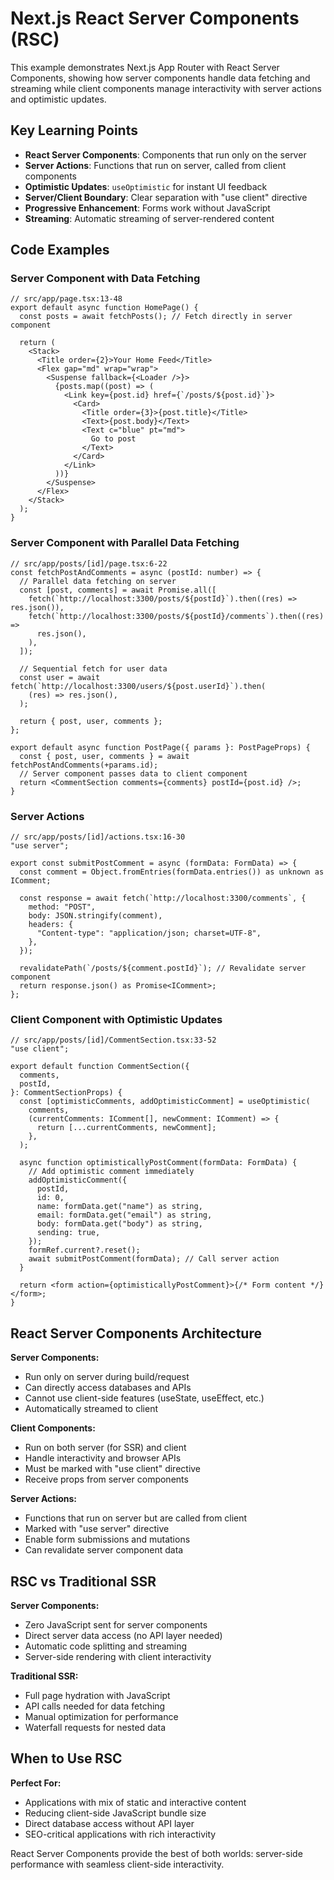 # Next.js React Server Components (RSC)

This example demonstrates Next.js App Router with React Server Components, showing how server components handle data fetching and streaming while client components manage interactivity with server actions and optimistic updates.

## Key Learning Points

- **React Server Components**: Components that run only on the server
- **Server Actions**: Functions that run on server, called from client components
- **Optimistic Updates**: `useOptimistic` for instant UI feedback
- **Server/Client Boundary**: Clear separation with "use client" directive
- **Progressive Enhancement**: Forms work without JavaScript
- **Streaming**: Automatic streaming of server-rendered content

## Code Examples

### Server Component with Data Fetching

```tsx
// src/app/page.tsx:13-48
export default async function HomePage() {
  const posts = await fetchPosts(); // Fetch directly in server component

  return (
    <Stack>
      <Title order={2}>Your Home Feed</Title>
      <Flex gap="md" wrap="wrap">
        <Suspense fallback={<Loader />}>
          {posts.map((post) => (
            <Link key={post.id} href={`/posts/${post.id}`}>
              <Card>
                <Title order={3}>{post.title}</Title>
                <Text>{post.body}</Text>
                <Text c="blue" pt="md">
                  Go to post
                </Text>
              </Card>
            </Link>
          ))}
        </Suspense>
      </Flex>
    </Stack>
  );
}
```

### Server Component with Parallel Data Fetching

```tsx
// src/app/posts/[id]/page.tsx:6-22
const fetchPostAndComments = async (postId: number) => {
  // Parallel data fetching on server
  const [post, comments] = await Promise.all([
    fetch(`http://localhost:3300/posts/${postId}`).then((res) => res.json()),
    fetch(`http://localhost:3300/posts/${postId}/comments`).then((res) =>
      res.json(),
    ),
  ]);

  // Sequential fetch for user data
  const user = await fetch(`http://localhost:3300/users/${post.userId}`).then(
    (res) => res.json(),
  );

  return { post, user, comments };
};

export default async function PostPage({ params }: PostPageProps) {
  const { post, user, comments } = await fetchPostAndComments(+params.id);
  // Server component passes data to client component
  return <CommentSection comments={comments} postId={post.id} />;
}
```

### Server Actions

```tsx
// src/app/posts/[id]/actions.tsx:16-30
"use server";

export const submitPostComment = async (formData: FormData) => {
  const comment = Object.fromEntries(formData.entries()) as unknown as IComment;

  const response = await fetch(`http://localhost:3300/comments`, {
    method: "POST",
    body: JSON.stringify(comment),
    headers: {
      "Content-type": "application/json; charset=UTF-8",
    },
  });

  revalidatePath(`/posts/${comment.postId}`); // Revalidate server component
  return response.json() as Promise<IComment>;
};
```

### Client Component with Optimistic Updates

```tsx
// src/app/posts/[id]/CommentSection.tsx:33-52
"use client";

export default function CommentSection({
  comments,
  postId,
}: CommentSectionProps) {
  const [optimisticComments, addOptimisticComment] = useOptimistic(
    comments,
    (currentComments: IComment[], newComment: IComment) => {
      return [...currentComments, newComment];
    },
  );

  async function optimisticallyPostComment(formData: FormData) {
    // Add optimistic comment immediately
    addOptimisticComment({
      postId,
      id: 0,
      name: formData.get("name") as string,
      email: formData.get("email") as string,
      body: formData.get("body") as string,
      sending: true,
    });
    formRef.current?.reset();
    await submitPostComment(formData); // Call server action
  }

  return <form action={optimisticallyPostComment}>{/* Form content */}</form>;
}
```

## React Server Components Architecture

**Server Components:**

- Run only on server during build/request
- Can directly access databases and APIs
- Cannot use client-side features (useState, useEffect, etc.)
- Automatically streamed to client

**Client Components:**

- Run on both server (for SSR) and client
- Handle interactivity and browser APIs
- Must be marked with "use client" directive
- Receive props from server components

**Server Actions:**

- Functions that run on server but are called from client
- Marked with "use server" directive
- Enable form submissions and mutations
- Can revalidate server component data

## RSC vs Traditional SSR

**Server Components:**

- Zero JavaScript sent for server components
- Direct server data access (no API layer needed)
- Automatic code splitting and streaming
- Server-side rendering with client interactivity

**Traditional SSR:**

- Full page hydration with JavaScript
- API calls needed for data fetching
- Manual optimization for performance
- Waterfall requests for nested data

## When to Use RSC

**Perfect For:**

- Applications with mix of static and interactive content
- Reducing client-side JavaScript bundle size
- Direct database access without API layer
- SEO-critical applications with rich interactivity

React Server Components provide the best of both worlds: server-side performance with seamless client-side interactivity.
